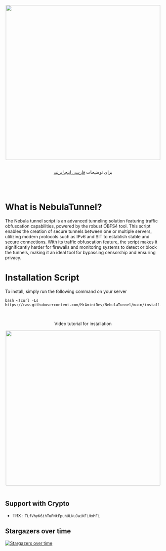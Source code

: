 <div align="center"><img src="https://raw.githubusercontent.com/MrAminiDev/NebulaTunnel/main/NebulaTunnel.JPG" width="500"></div>
<div align="center"><br>

  برای توضیحات <a href="https://github.com/MrAminiDev/NebulaTunnel/blob/main/README-fa.md"> فارسی اینجا بزنید </a>

</div>
<br><br>

# What is NebulaTunnel?
The Nebula tunnel script is an advanced tunneling solution featuring traffic obfuscation capabilities, powered by the robust OBFS4 tool. This script enables the creation of secure tunnels between one or multiple servers, utilizing modern protocols such as IPv6 and SIT to establish stable and secure connections. With its traffic obfuscation feature, the script makes it significantly harder for firewalls and monitoring systems to detect or block the tunnels, making it an ideal tool for bypassing censorship and ensuring privacy.

# Installation Script
To install, simply run the following command on your server
```
bash <(curl -Ls https://raw.githubusercontent.com/MrAminiDev/NebulaTunnel/main/install.sh)
```
<div align="center"><br>
<p>Video tutorial for installation</p>
</div>
<div align="center"><img src="https://raw.githubusercontent.com/MrAminiDev/NebulaTunnel/main/tutorial.jpg" width="500"></div>
<br>
  
##  Support with Crypto 
- TRX : `TLfVhyK6ihTuPNtFpuhULNuJaiKFLHxMFL`

## Stargazers over time
[![Stargazers over time](https://starchart.cc/MrAminiDev/NebulaTunnel.svg?variant=adaptive)](https://starchart.cc/MrAminiDev/NebulaTunnel)
